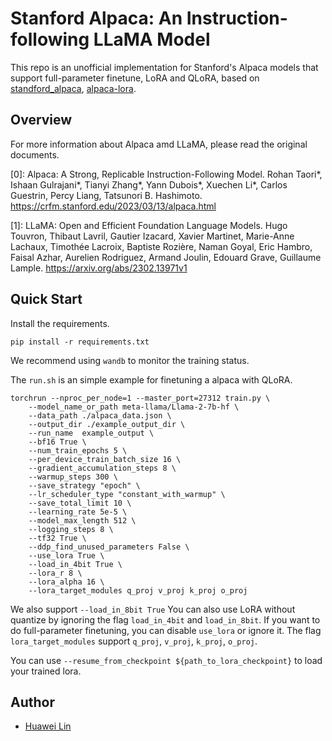 # Stanford Alpaca: An Instruction-following LLaMA Model

This repo is an unofficial implementation for Stanford's Alpaca models that support full-parameter finetune, LoRA and QLoRA, based on [standford_alpaca](https://github.com/tatsu-lab/stanford_alpaca), [alpaca-lora](https://github.com/tloen/alpaca-lora).

## Overview
For more information about Alpaca amd LLaMA, please read the original documents.

[0]: Alpaca: A Strong, Replicable Instruction-Following Model. Rohan Taori*, Ishaan Gulrajani*, Tianyi Zhang*, Yann Dubois*, Xuechen Li*, Carlos Guestrin, Percy Liang, Tatsunori B. Hashimoto. https://crfm.stanford.edu/2023/03/13/alpaca.html

[1]: LLaMA: Open and Efficient Foundation Language Models. Hugo Touvron, Thibaut Lavril, Gautier Izacard, Xavier Martinet, Marie-Anne Lachaux, Timothée Lacroix, Baptiste Rozière, Naman Goyal, Eric Hambro, Faisal Azhar, Aurelien Rodriguez, Armand Joulin, Edouard Grave, Guillaume Lample. https://arxiv.org/abs/2302.13971v1

## Quick Start

Install the requirements.
```
pip install -r requirements.txt
```
We recommend using `wandb` to monitor the training status.

The `run.sh` is an simple example for finetuning a alpaca with QLoRA.
```
torchrun --nproc_per_node=1 --master_port=27312 train.py \
    --model_name_or_path meta-llama/Llama-2-7b-hf \
    --data_path ./alpaca_data.json \
    --output_dir ./example_output_dir \
    --run_name  example_output \
    --bf16 True \
    --num_train_epochs 5 \
    --per_device_train_batch_size 16 \
    --gradient_accumulation_steps 8 \
    --warmup_steps 300 \
    --save_strategy "epoch" \
    --lr_scheduler_type "constant_with_warmup" \
    --save_total_limit 10 \
    --learning_rate 5e-5 \
    --model_max_length 512 \
    --logging_steps 8 \
    --tf32 True \
    --ddp_find_unused_parameters False \
    --use_lora True \
    --load_in_4bit True \
    --lora_r 8 \
    --lora_alpha 16 \
    --lora_target_modules q_proj v_proj k_proj o_proj
```
We also support `--load_in_8bit True`
You can also use LoRA without quantize by ignoring the flag `load_in_4bit` and `load_in_8bit`.
If you want to do full-parameter finetuning, you can disable `use_lora` or ignore it.
The flag `lora_target_modules` support `q_proj`, `v_proj`, `k_proj`, `o_proj`.

You can use `--resume_from_checkpoint ${path_to_lora_checkpoint}` to load your trained lora.

## Author
- [Huawei Lin](https://huaweilin.net/)



